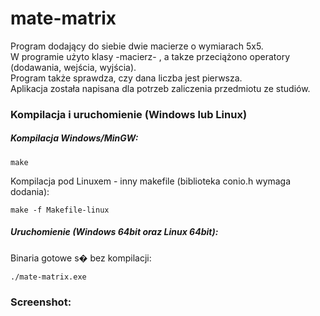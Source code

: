 # mate-matrix

Program dodający do siebie dwie macierze o wymiarach 5x5.  
W programie użyto klasy -macierz- , a takze przeciążono operatory (dodawania, wejścia, wyjścia).  
Program także sprawdza, czy dana liczba jest pierwsza.  
Aplikacja została napisana dla potrzeb zaliczenia przedmiotu ze studiów.  

### Kompilacja i uruchomienie (Windows lub Linux)
	
##### Kompilacja Windows/MinGW:

	make
	
Kompilacja pod Linuxem - inny makefile (biblioteka conio.h wymaga dodania):

	make -f Makefile-linux
	
##### Uruchomienie (Windows 64bit oraz Linux 64bit):	

Binaria gotowe s� bez kompilacji:

	./mate-matrix.exe
	
### Screenshot: